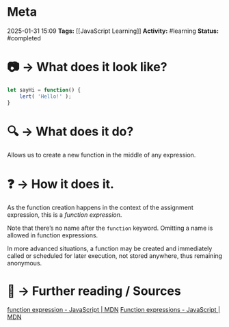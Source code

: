 # Meta
2025-01-31 15:09
**Tags:** [[JavaScript Learning]]
**Activity:** #learning 
**Status:** #completed 

# 📷 → What does it look like?
```JavaScript title:example.js
let sayHi = function() {
	lert( 'Hello!' );
}
```

# 🔍 → What does it do?
Allows us to create a new function in the middle of any expression.

# ❓ → How it does it.
As the function creation happens in the context of the assignment expression, this is a *function expression*.

Note that there’s no name after the `function` keyword. Omitting a name is allowed in function expressions.

In more advanced situations, a function may be created and immediately called or scheduled for later execution, not stored anywhere, thus remaining anonymous.

# 📑 → Further reading / Sources
[function expression - JavaScript | MDN](https://developer.mozilla.org/en-US/docs/Web/JavaScript/Reference/Operators/function)
[Function expressions - JavaScript | MDN](https://developer.mozilla.org/en-US/docs/Web/JavaScript/Guide/Functions#function_expressions)
